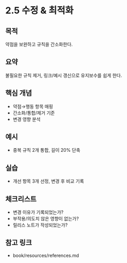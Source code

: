 # 2.5 수정 & 최적화

## 목적
약점을 보완하고 규칙을 간소화한다.

## 요약
불필요한 규칙 제거, 링크/예시 갱신으로 유지보수를 쉽게 한다.

## 핵심 개념
- 약점→행동 항목 매핑
- 간소화/통합/제거 기준
- 변경 영향 분석

## 예시
- 중복 규칙 2개 통합, 길이 20% 단축

## 실습
- 개선 항목 3개 선정, 변경 후 비교 기록

## 체크리스트
- 변경 이유가 기록되었는가?
- 부작용/의도치 않은 영향이 없는가?
- 릴리스 노트가 작성되었는가?

## 참고 링크
- book/resources/references.md
